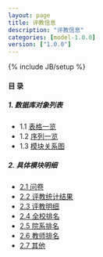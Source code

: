 ```yaml
---
layout: page
title: 评教信息 
description: "评教信息"
categories: [model-1.0.0]
version: ["1.0.0"]
---
```

{% include JB/setup %}

#### 目 录

##### 1. 数据库对象列表
  * 1.1 [表格一览](tables.html)
  * 1.2 [序列一览](sequences.html)
  * 1.3 [模块关系图](images.html)

##### 2. 具体模块明细
* [2.1 问卷](questionnaires.html)
* [2.2 评教统计结果](results.html)
* [2.3 评教明细](detail_results.html)
* [2.4 全校排名](college_results.html)
* [2.5 院系排名](depart_results.html)
* [2.6 教师排名](teacher_results.html)
* [2.7 其他](misc.html)

